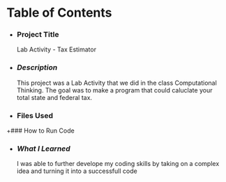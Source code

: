 # Table of Contents #
+ ### **Project Title**
  Lab Activity - Tax Estimator
+ ### _Description_
  This project was a Lab Activity that we did in the class Computational Thinking. The goal was to make a program that could caluclate your total state and federal tax.
+ ### Files Used

+### How to Run Code

+ ### _What I Learned_
  I was able to further develope my coding skills by taking on a complex idea and turning it into a successfull code
